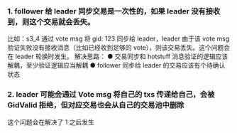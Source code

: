 ### 1. follower 给 leader 同步交易是一次性的，如果 leader 没有接收到，则这个交易就会丢失。
比如：s3_4 通过 vote msg 将 gid: 123 同步给 leader，leader 由于该 vote msg 验证失败没有接收消息（比如已经收到足够的 vote），则该交易丢失。这个问题会在 leader 轮换时发生。
解决思路：
● 交易同步和 hotstuff 消息验证的逻辑应该解耦，至少验证逻辑应当解耦
● follower 同步给 leader 的交易应该有个待确认状态

### 2. leader 可能会通过 Vote msg 将自己的 txs 传递给自己，会被 GidValid 拒绝，但对应交易也会从自己的交易池中删除
这个问题会在解决了 1 之后发生
